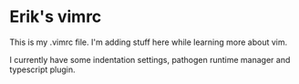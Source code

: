 # Erik's vimrc

This is my .vimrc file. I'm adding stuff here while learning more about vim.

I currently have some indentation settings, pathogen runtime manager and typescript plugin.
